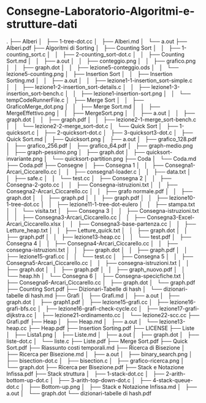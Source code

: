 # Consegne-Laboratorio-Algoritmi-e-strutture-dati


.
├── Alberi
│   ├── 1-tree-dot.cc
│   ├── Alberi.md
│   └── a.out
├── Alberi.pdf
├── Algoritmi di Sorting
│   ├── Counting Sort
│   │   ├── 1-counting_sort.c
│   │   ├── 2-counting_sort-dot.c
│   │   ├── Counting Sort.md
│   │   ├── a.out
│   │   ├── conteggio.png
│   │   ├── grafico.png
│   │   ├── graph.dot
│   │   ├── lezione5-conteggio.ods
│   │   └── lezione5-counting.png
│   ├── Insertion Sort
│   │   ├── Insertion Sorting.md
│   │   ├── a.out
│   │   ├── lezione1-1-insertion_sort-simple.c
│   │   ├── lezione1-2-insertion_sort-details.c
│   │   ├── lezione1-3-insertion_sort-bench.c
│   │   ├── lezione1-insertion-sort.png
│   │   └── tempCodeRunnerFile.c
│   ├── Merge Sort
│   │   ├── GraficoMerge_dot.png
│   │   ├── Merge Sort.md
│   │   ├── MergeEffettivo.png
│   │   ├── MergeSort.png
│   │   ├── a.out
│   │   ├── graph.dot
│   │   ├── graph.pdf
│   │   ├── lezione2-1-merge_sort-bench.c
│   │   └── lezione2-2-merge_sort-dot.c
│   └── Quick Sort
│       ├── 1-quicksort.c
│       ├── 2-quicksort-dot.c
│       ├── 3-quicksort3-dot.c
│       ├── Quick Sort.md
│       ├── Quicksort.png
│       ├── a.out
│       ├── grafico_128.pdf
│       ├── grafico_256.pdf
│       ├── grafico_64.pdf
│       ├── graph-medio.png
│       ├── graph-pessimo.png
│       ├── graph.dot
│       ├── quicksort-invariante.png
│       └── quicksort-partition.png
├── Coda
│   └── Coda.md
├── Coda.pdf
├── Consegne
│   ├── Consegna 1
│   │   ├── Consegna1-Arcari_Ciccarello.cc
│   │   ├── consegna1-loader.c
│   │   ├── data.txt
│   │   ├── safe.c
│   │   └── test.cc
│   ├── Consegna 2
│   │   ├── Consegna-2-goto.cc
│   │   ├── Consegna-istruzioni.txt
│   │   ├── Consegna2-Arcari_Ciccarello.cc
│   │   ├── grafo normale.pdf
│   │   ├── graph.dot
│   │   ├── graph.pd
│   │   ├── graph.pdf
│   │   ├── lezione10-1-tree-dot.cc
│   │   ├── lezione11-1-tree-dot-eulero
│   │   ├── stampa.txt
│   │   └── visita.txt
│   ├── Consegna 3
│   │   ├── Consegna-istruzioni.txt
│   │   ├── Consegna3-Arcari_Ciccarello.cc
│   │   ├── Consegna3-Excel-Arcari_Ciccarello.xlsx
│   │   ├── Consegna3-base-partenza.cc
│   │   ├── Letture_heap.txt
│   │   ├── Letture_quick.txt
│   │   ├── graph.dot
│   │   ├── graph.pdf
│   │   ├── lezione13-heap.cc
│   │   └── test.pdf
│   ├── Consegna 4
│   │   ├── Consegna4-Arcari_Ciccarello.cc
│   │   ├── consegna-istruzioni.txt
│   │   ├── graph.dot
│   │   ├── graph.pdf
│   │   ├── lezione15-grafi.cc
│   │   └── test.cc
│   ├── Consegna 5
│   │   ├── Consegna5-Arcari_Ciccarello.cc
│   │   ├── consegna-istruzioni.txt
│   │   ├── graph.dot
│   │   ├── graph.pdf
│   │   ├── graph_nuovo.pdf
│   │   └── heap.hh
│   └── Consegna 6
│       ├── Consegna-specicfiche.txt
│       ├── Consegna6-Arcari_Ciccarello.cc
│       ├── graph.dot
│       └── graph.pdf
├── Counting Sort.pdf
├── Dizionari-Tabelle di hash
│   └── dizionari-tabelle di hash.md
├── Grafi
│   ├── Grafi.md
│   ├── a.out
│   ├── graph.dot
│   ├── graph1.pdf
│   ├── lezione15-grafi.cc
│   ├── lezione16-grafi-bfs.cc
│   ├── lezione16-grafi-check-cycle.cc
│   ├── lezione17-grafi-dijkstra.cc
│   ├── lezione21-ordinamento.cc
│   └── lezione22-scc.cc
├── Grafi.pdf
├── Heap
│   ├── Heap.md
│   ├── a.out
│   └── lezione13-heap.cc
├── Heap.pdf
├── Insertion Sorting.pdf
├── LICENSE
├── Liste
│   ├── Lista1.png
│   ├── Liste.md
│   ├── a.out
│   ├── graph.dot
│   ├── liste-dot.c
│   └── liste.c
├── Liste.pdf
├── Merge Sort.pdf
├── Quick Sort.pdf
├── Riassunto costi temporali.md
├── Ricerca di Bisezione
│   ├── Ricerca per Bisezione.md
│   ├── a.out
│   ├── binary_search.png
│   ├── bisection-dot.c
│   ├── bisection.c
│   ├── grafico-ricerca.png
│   └── graph.dot
├── Ricerca per Bisezione.pdf
├── Stack e Notazione Infissa.pdf
├── Stack struttura
│   ├── 1-stack-dot.cc
│   ├── 2-arith-bottom-up-dot.c
│   ├── 3-arith-top-down-dot.c
│   ├── 4-stack-queue-dot.c
│   ├── Bottom-up.png
│   ├── Stack e Notazione Infissa.md
│   ├── a.out
│   └── graph.dot
└── dizionari-tabelle di hash.pdf


